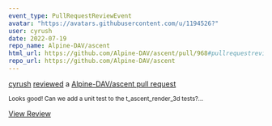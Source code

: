 ```yaml
---
event_type: PullRequestReviewEvent
avatar: "https://avatars.githubusercontent.com/u/1194526?"
user: cyrush
date: 2022-07-19
repo_name: Alpine-DAV/ascent
html_url: https://github.com/Alpine-DAV/ascent/pull/968#pullrequestreview-1042758627
repo_url: https://github.com/Alpine-DAV/ascent
---
```


<a href='https://github.com/cyrush' target='_blank'>cyrush</a> <a href='https://github.com/Alpine-DAV/ascent/pull/968#pullrequestreview-1042758627' target='_blank'>reviewed</a> a <a href='https://github.com/Alpine-DAV/ascent/pull/968' target='_blank'>Alpine-DAV/ascent pull request</a>

<small>Looks good! Can we add a unit test to the t_ascent_render_3d tests?...</small>

<a href='https://github.com/Alpine-DAV/ascent/pull/968#pullrequestreview-1042758627' target='_blank'>View Review</a>